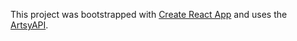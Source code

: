 This project was bootstrapped with [Create React App](https://github.com/facebookincubator/create-react-app) and uses the [ArtsyAPI](https://developers.artsy.net/).


